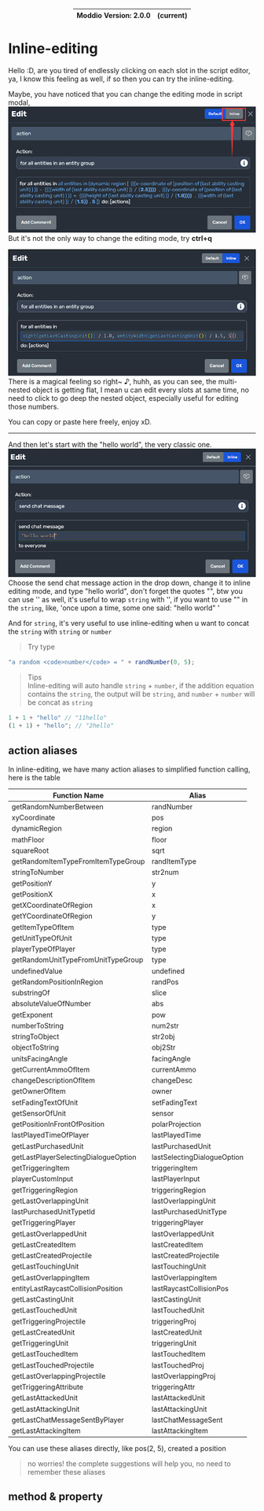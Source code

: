 <table style="display: flex;justify-content: center;" id="moddioVersion">
<thead>
    <tr>
        <th>Moddio Version: 2.0.0</th>
        <th>(current)</th>
    </tr>
</thead>
<tbody></tbody>
</table>

# Inline-editing

Hello :D, are you tired of endlessly clicking on each slot in the script editor, ya, I know this feeling as well, if so then you can try the inline-editing.

Maybe, you have noticed that you can change the editing mode in script modal, ![inline-editing](../img/inline-editing/introduce.png)
But it's not the only way to change the editing mode, try **ctrl+q**

![magic](../img/inline-editing/firstUseInline.png)
There is a magical feeling so right~ ♪, huhh, as you can see, the multi-nested object is getting flat, I mean u can edit every slots at same time, no need to click to go deep the nested object, especially useful for editing those numbers.

You can copy or paste here freely, enjoy xD.

---

And then let's start with the "hello world", the very classic one.
![sendChatMessage](../img/inline-editing/helloWorld.png)
Choose the send chat message action in the drop down, change it to inline editing mode, and type "hello world", don't forget the quotes "", btw you can use '' as well, it's useful to wrap <code>string</code> with '', if you want to use "" in the <code>string</code>, like, 'once upon a time, some one said: "hello world" '

And for <code>string</code>, it's very useful to use inline-editing when u want to concat the <code>string</code> with <code>string</code> or <code>number</code>

> Try type

```js
"a random <code>number</code> = " + randNumber(0, 5);
```

> Tips  
 Inline-editing will auto handle <code>string</code> + <code>number</code>, if the addition equation contains the <code>string</code>, the output will be <code>string</code>, and <code>number</code> + <code>number</code> will be concat as <code>string</code>

```js
1 + 1 + "hello" // "11hello"
(1 + 1) + "hello"; // "2hello"
```

## action aliases

In inline-editing, we have many action aliases to simplified function calling, here is the table

| Function Name | Alias |
| --- | --- |
| getRandomNumberBetween | randNumber |
| xyCoordinate | pos |
| dynamicRegion | region |
| mathFloor | floor |
| squareRoot | sqrt |
| getRandomItemTypeFromItemTypeGroup | randItemType |
| stringToNumber | str2num |
| getPositionY | y |
| getPositionX | x |
| getXCoordinateOfRegion | x |
| getYCoordinateOfRegion | y |
| getItemTypeOfItem | type |
| getUnitTypeOfUnit | type |
| playerTypeOfPlayer | type |
| getRandomUnitTypeFromUnitTypeGroup | type |
| undefinedValue | undefined |
| getRandomPositionInRegion | randPos |
| substringOf | slice |
| absoluteValueOfNumber | abs |
| getExponent | pow |
| numberToString | num2str |
| stringToObject | str2obj |
| objectToString | obj2Str |
| unitsFacingAngle | facingAngle |
| getCurrentAmmoOfItem | currentAmmo |
| changeDescriptionOfItem | changeDesc |
| getOwnerOfItem | owner |
| setFadingTextOfUnit | setFadingText |
| getSensorOfUnit | sensor |
| getPositionInFrontOfPosition | polarProjection |
| lastPlayedTimeOfPlayer | lastPlayedTime |
| getLastPurchasedUnit | lastPurchasedUnit |
| getLastPlayerSelectingDialogueOption | lastSelectingDialogueOption |
| getTriggeringItem | triggeringItem |
| playerCustomInput | lastPlayerInput |
| getTriggeringRegion | triggeringRegion |
| getLastOverlappingUnit | lastOverlappingUnit |
| lastPurchasedUnitTypetId | lastPurchasedUnitType |
| getTriggeringPlayer | triggeringPlayer |
| getLastOverlappedUnit | lastOverlappedUnit |
| getLastCreatedItem | lastCreatedItem |
| getLastCreatedProjectile | lastCreatedProjectile |
| getLastTouchingUnit | lastTouchingUnit |
| getLastOverlappingItem | lastOverlappingItem |
| entityLastRaycastCollisionPosition | lastRaycastCollisionPos |
| getLastCastingUnit | lastCastingUnit |
| getLastTouchedUnit | lastTouchedUnit |
| getTriggeringProjectile | triggeringProj |
| getLastCreatedUnit | lastCreatedUnit |
| getTriggeringUnit | triggeringUnit |
| getLastTouchedItem | lastTouchedItem |
| getLastTouchedProjectile | lastTouchedProj |
| getLastOverlappingProjectile | lastOverlappingProj |
| getTriggeringAttribute | triggeringAttr |
| getLastAttackedUnit | lastAttackedUnit |
| getLastAttackingUnit | lastAttackingUnit |
| getLastChatMessageSentByPlayer | lastChatMessageSent |
| getLastAttackingItem | lastAttackingItem |

You can use these aliases directly, like pos(2, 5), created a position
> no worries! the complete suggestions will help you, no need to remember these aliases

## method & property
